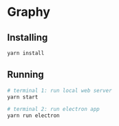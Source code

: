 # Graphy

## Installing

```sh
yarn install
```

## Running

```sh
# terminal 1: run local web server
yarn start

# terminal 2: run electron app
yarn run electron
```
